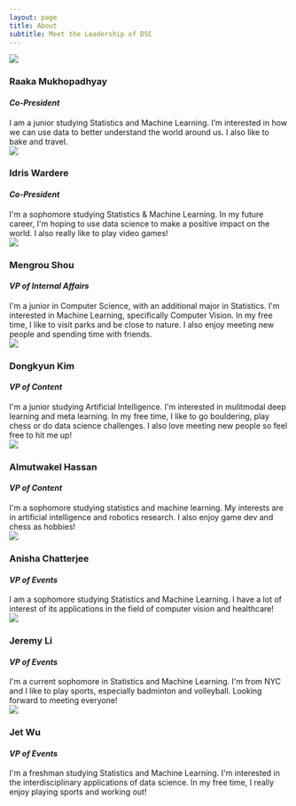 ```yaml
---
layout: page
title: About
subtitle: Meet the Leadership of DSC
---
```


<div class="row board-row">
    <div class="col-sm-4">
        <div class="image-crop"><img src="{{site.baseurl}}/img/Raaka.jpg"></div>
    </div>
    <div class="col-sm-8">
        <h3>Raaka Mukhopadhyay</h3>
        <h4><i>Co-President</i></h4>
         I am a junior studying Statistics and Machine Learning. I’m interested in how we can use data to better understand the world around us. I also like to bake and travel.
    </div>
</div>

<div class="row board-row">
    <div class="col-sm-4">
        <div class="image-crop"><img src="{{site.baseurl}}/img/idris.jpg"></div>
    </div>
    <div class="col-sm-8">
        <h3>Idris Wardere</h3>
        <h4><i>Co-President</i></h4>
        I'm a sophomore studying Statistics & Machine Learning. In my future career, I'm hoping to use data science to make a positive impact on the world. I also really like to play video games!
    </div>
</div>

<div class="row board-row">
    <div class="col-sm-4">
        <div class="image-crop"><img src="{{site.baseurl}}/img/Meng.jpg"></div>
    </div>
    <div class="col-sm-8">
        <h3>Mengrou Shou</h3>
        <h4><i>VP of Internal Affairs</i></h4>
        I'm a junior in Computer Science, with an additional major in
        Statistics. I'm interested in Machine Learning, specifically Computer
        Vision. In my free time, I like to visit parks and be close to nature. I
        also enjoy meeting new people and spending time with friends.
    </div>
</div>

<div class="row board-row">
    <div class="col-sm-4">
        <div class="image-crop"><img src="{{site.baseurl}}/img/DK.jpg"></div>
    </div>
    <div class="col-sm-8">
        <h3>Dongkyun Kim</h3>
        <h4><i>VP of Content</i></h4>
        I'm a junior studying Artificial Intelligence. I'm interested in
        mulitmodal deep learning and meta learning. In my free time, I like to
        go bouldering, play chess or do data science challenges. I also love
        meeting new people so feel free to hit me up!
    </div>
</div>

<div class="row board-row">
    <div class="col-sm-4">
        <div class="image-crop"><img src="{{site.baseurl}}/img/Al.JPG"></div>
    </div>
    <div class="col-sm-8">
        <h3>Almutwakel Hassan</h3>
        <h4><i>VP of Content</i></h4>
        I'm a sophomore studying statistics and machine learning. My interests are in artificial intelligence and robotics research. I also enjoy game dev and chess as hobbies!
    </div>
</div>

<div class="row board-row">
    <div class="col-sm-4">
        <div class="image-crop"><img src="{{site.baseurl}}/img/anisha.jpeg"></div>
    </div>
    <div class="col-sm-8">
        <h3>Anisha Chatterjee</h3>
        <h4><i>VP of Events</i></h4>
        I am a sophomore studying Statistics and Machine Learning. I have a lot
        of interest of its applications in the field of computer vision and
        healthcare!
    </div>
</div>

<div class="row board-row">
    <div class="col-sm-4">
        <div class="image-crop"><img src="{{site.baseurl}}/img/jeremy.jpg"></div>
    </div>
    <div class="col-sm-8">
        <h3>Jeremy Li</h3>
        <h4><i>VP of Events</i></h4>
        I'm a current sophomore in Statistics and Machine Learning. I'm from NYC
        and I like to play sports, especially badminton and volleyball. Looking
        forward to meeting everyone!
    </div>
</div>

<div class="row board-row">
    <div class="col-sm-4">
        <div class="image-crop"><img src="{{site.baseurl}}/img/jet.jpg"></div>
    </div>
    <div class="col-sm-8">
        <h3>Jet Wu</h3>
        <h4><i>VP of Events</i></h4>
        I'm a freshman studying Statistics and Machine Learning. I'm interested
        in the interdisciplinary applications of data science. In my free time,
        I really enjoy playing sports and working out!
    </div>
</div>
